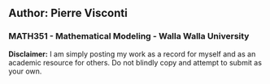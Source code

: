 ## Author: Pierre Visconti
### MATH351 - Mathematical Modeling - Walla Walla University

**Disclaimer:** I am simply posting my work as a record for myself and as an academic resource for others. Do not blindly copy and attempt to submit as your own. 
